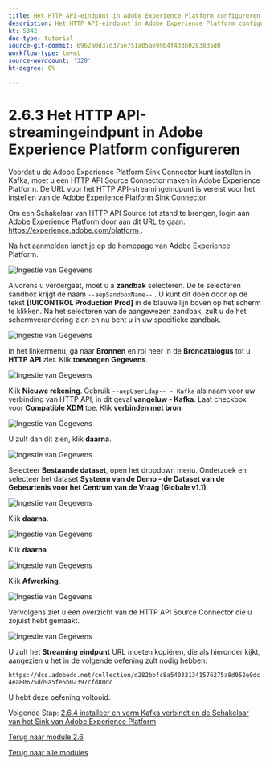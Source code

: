 ```yaml
---
title: Het HTTP API-eindpunt in Adobe Experience Platform configureren
description: Het HTTP API-eindpunt in Adobe Experience Platform configureren
kt: 5342
doc-type: tutorial
source-git-commit: 6962a0d37d375e751a05ae99b4f433b0283835d0
workflow-type: tm+mt
source-wordcount: '320'
ht-degree: 0%

---
```


# 2.6.3 Het HTTP API-streamingeindpunt in Adobe Experience Platform configureren

Voordat u de Adobe Experience Platform Sink Connector kunt instellen in Kafka, moet u een HTTP API Source Connector maken in Adobe Experience Platform. De URL voor het HTTP API-streamingeindpunt is vereist voor het instellen van de Adobe Experience Platform Sink Connector.

Om een Schakelaar van HTTP API Source tot stand te brengen, login aan Adobe Experience Platform door aan dit URL te gaan: [ https://experience.adobe.com/platform ](https://experience.adobe.com/platform).

Na het aanmelden landt je op de homepage van Adobe Experience Platform.

![ Ingestie van Gegevens ](./../../../modules/datacollection/module1.2/images/home.png)

Alvorens u verdergaat, moet u a **zandbak** selecteren. De te selecteren sandbox krijgt de naam ``--aepSandboxName--`` . U kunt dit doen door op de tekst **[!UICONTROL Production Prod]** in de blauwe lijn boven op het scherm te klikken. Na het selecteren van de aangewezen zandbak, zult u de het schermverandering zien en nu bent u in uw specifieke zandbak.

![ Ingestie van Gegevens ](./../../../modules/datacollection/module1.2/images/sb1.png)

In het linkermenu, ga naar **Bronnen** en rol neer in de **Broncatalogus** tot u **HTTP API** ziet. Klik **toevoegen Gegevens**.

![ Ingestie van Gegevens ](./images/kaep1.png)

Klik **Nieuwe rekening**. Gebruik `--aepUserLdap-- - Kafka` als naam voor uw verbinding van HTTP API, in dit geval **vangeluw - Kafka**. Laat checkbox voor **Compatible XDM** toe. Klik **verbinden met bron**.

![ Ingestie van Gegevens ](./images/kaep2.png)

U zult dan dit zien, klik **daarna**.

![ Ingestie van Gegevens ](./images/kaep3.png)

Selecteer **Bestaande dataset**, open het dropdown menu. Onderzoek en selecteer het dataset **Systeem van de Demo - de Dataset van de Gebeurtenis voor het Centrum van de Vraag (Globale v1.1)**.

![ Ingestie van Gegevens ](./images/kaep4.png)

Klik **daarna**.

![ Ingestie van Gegevens ](./images/kaep6.png)

Klik **daarna**.

![ Ingestie van Gegevens ](./images/kaep7.png)

Klik **Afwerking**.

![ Ingestie van Gegevens ](./images/kaep8.png)

Vervolgens ziet u een overzicht van de HTTP API Source Connector die u zojuist hebt gemaakt.

![ Ingestie van Gegevens ](./images/kaep9.png)

U zult het **Streaming eindpunt** URL moeten kopiëren, die als hieronder kijkt, aangezien u het in de volgende oefening zult nodig hebben.

`https://dcs.adobedc.net/collection/d282bbfc8a540321341576275a8d052e9dc4ea80625dd9a5fe5b02397cfd80dc`

U hebt deze oefening voltooid.

Volgende Stap: [ 2.6.4 installeer en vorm Kafka verbindt en de Schakelaar van het Sink van Adobe Experience Platform ](./ex4.md)

[Terug naar module 2.6](./aep-apache-kafka.md)

[Terug naar alle modules](../../../overview.md)
